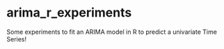 # arima_r_experiments
Some experiments to fit an ARIMA model in R to predict a univariate Time Series!
